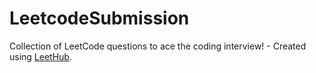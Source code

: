 # LeetcodeSubmission
Collection of LeetCode questions to ace the coding interview! - Created using [LeetHub](https://github.com/QasimWani/LeetHub).
